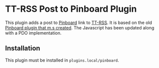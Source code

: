 # TT-RSS Post to Pinboard Plugin

This plugin adds a post to [Pinboard](https://pinboard.in/) link to [TT-RSS](https://tt-rss.org/). It is based on the old [Pinboard plugin that m.s created](https://tt-rss.org/oldforum/viewtopic.php?t=1422). The Javascript has been updated along with a PDO implementation.

## Installation

This plugin must be installed in `plugins.local/pinboard`.